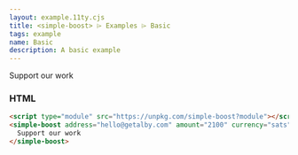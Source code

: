 ```yaml
---
layout: example.11ty.cjs
title: <simple-boost> ⌲ Examples ⌲ Basic
tags: example
name: Basic
description: A basic example
---
```


<simple-boost address="hello@getalby.com" amount="2100" currency="sats">
  Support our work
</simple-boost>

<h3>HTML</h3>

```html
<script type="module" src="https://unpkg.com/simple-boost?module"></script>
<simple-boost address="hello@getalby.com" amount="2100" currency="sats">
  Support our work
</simple-boost>
```
